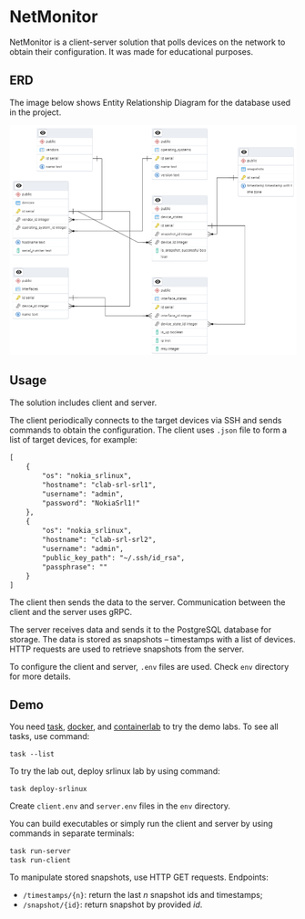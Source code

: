 # NetMonitor
NetMonitor is a client-server solution that polls devices on the network to obtain their configuration. It was made for educational purposes.

## ERD

The image below shows Entity Relationship Diagram for the database used in the project.

![Entity Relationship Diagram](assets/images/erd.png)

## Usage
The solution includes client and server. 

The client periodically connects to the target devices via SSH and sends commands to obtain the configuration. The client uses `.json` file to form a list of target devices, for example:
```
[
    {
        "os": "nokia_srlinux",
        "hostname": "clab-srl-srl1",
        "username": "admin",
        "password": "NokiaSrl1!"
    },
    {
        "os": "nokia_srlinux",
        "hostname": "clab-srl-srl2",
        "username": "admin",
        "public_key_path": "~/.ssh/id_rsa",
        "passphrase": ""
    }
]
```
The client then sends the data to the server. Communication between the client and the server uses gRPC.

The server receives data and sends it to the PostgreSQL database for storage.  The data is stored as snapshots – timestamps with a list of devices. HTTP requests are used to retrieve snapshots from the server.

To configure the client and server, `.env` files are used. Check `env` directory for more details.

## Demo
You need [task](https://taskfile.dev/), [docker](https://www.docker.com/), and [containerlab](https://containerlab.dev/) to try the demo labs. To see all tasks, use command:
```
task --list
```

To try the lab out, deploy srlinux lab by using command:
```
task deploy-srlinux
```
Create `client.env` and `server.env` files in the `env` directory.

You can build executables or simply run the client and server by using commands in separate terminals:
```
task run-server
task run-client
```
To manipulate stored snapshots, use HTTP GET requests. Endpoints:
* `/timestamps/{n}`: return the last *n* snapshot ids and timestamps;
* `/snapshot/{id}`: return snapshot by provided *id*.
